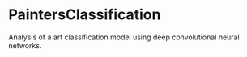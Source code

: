 # PaintersClassification
Analysis of a art classification model using deep convolutional neural networks.
